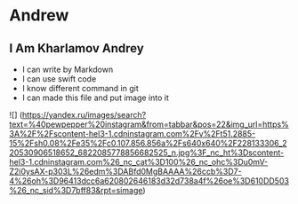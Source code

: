 <!DOCTYPE html>
# Andrew
## I Am Kharlamov Andrey
* I can write by Markdown
* I can use swift code 
* I know different command in git
* I can made this file and put image into it

![]
(https://yandex.ru/images/search?text=%40pewpepper%20instagram&from=tabbar&pos=22&img_url=https%3A%2F%2Fscontent-hel3-1.cdninstagram.com%2Fv%2Ft51.2885-15%2Fsh0.08%2Fe35%2Fc0.107.856.856a%2Fs640x640%2F228133306_220530906518652_6822085778856682525_n.jpg%3F_nc_ht%3Dscontent-hel3-1.cdninstagram.com%26_nc_cat%3D100%26_nc_ohc%3Du0mV-Z2i0ysAX-p303L%26edm%3DABfd0MgBAAAA%26ccb%3D7-4%26oh%3D96413dcc6a620802646183d32d738a4f%26oe%3D610DD503%26_nc_sid%3D7bff83&rpt=simage)
